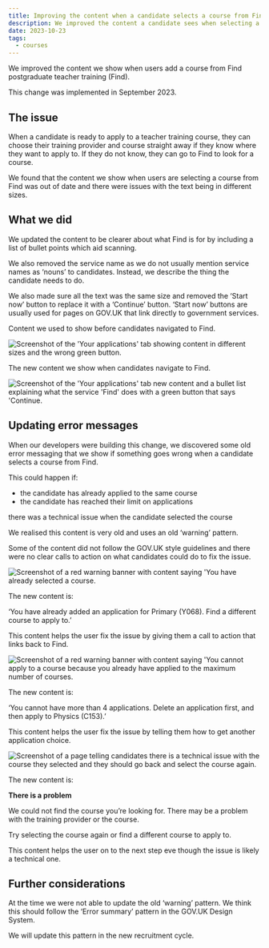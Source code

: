```yaml
---
title: Improving the content when a candidate selects a course from Find
description: We improved the content a candidate sees when selecting a course from Find postgraduate teacher training by making sure it follows GOV.UK Design System patterns and the GOV.UK style guidelines.
date: 2023-10-23
tags:
  - courses
---
```


We improved the content we show when users add a course from Find postgraduate teacher training (Find).

This change was implemented in September 2023.

## The issue

When a candidate is ready to apply to a teacher training course, they can choose their training provider and course straight away if they know where they want to apply to. If they do not know, they can go to Find to look for a course.

We found that the content we show when users are selecting a course from Find was out of date and there were issues with the text being in different sizes.

## What we did

We updated the content to be clearer about what Find is for by including a list of bullet points which aid scanning.  

We also removed the service name as we do not usually mention service names as ‘nouns’ to candidates. Instead, we describe the thing the candidate needs to do.

We also made sure all the text was the same size and removed the ‘Start now’ button to replace it with a ‘Continue’ button. ‘Start now’ buttons are usually used for pages on GOV.UK that link directly to government services.

Content we used to show before candidates navigated to Find.

![Screenshot of the 'Your applications' tab showing content in different sizes and the wrong green button.](old-find-content.png)

The new content we show when candidates navigate to Find.

![Screenshot of the 'Your applications' tab new content and a bullet list explaining what the service 'Find' does with a green button that says 'Continue.](new-find-content.png)

## Updating error messages

When our developers were building this change, we discovered some old error messaging that we show if something goes wrong when a candidate selects a course from Find.

This could happen if:

- the candidate has already applied to the same course
- the candidate has reached their limit on applications

there was a technical issue when the candidate selected the course

We realised this content is very old and uses an old ‘warning’ pattern.

Some of the content did not follow the GOV.UK style guidelines and there were no clear calls to action on what candidates could do to fix the issue.



![Screenshot of a red warning banner with content saying 'You have already selected a course.](old-warning-already-selected-course.png)

The new content is:

‘You have already added an application for Primary (Y068). Find a different course to apply to.’

This content helps the user fix the issue by giving them a call to action that links back to Find.

![Screenshot of a red warning banner with content saying 'You cannot apply to a course because you already have applied to the maximum number of courses.](old-warning-too-many-choices.png)

The new content is:

‘You cannot have more than 4 applications. Delete an application first, and then apply to Physics (C153).’

This content helps the user fix the issue by telling them how to get another application choice.

![Screenshot of a page telling candidates there is a technical issue with the course they selected and they should go back and select the course again.](warning-technical-problem.png)

The new content is:

__There is a problem__

We could not find the course you’re looking for. There may be a problem with the training provider or the course.

Try selecting the course again or find a different course to apply to.

This content helps the user on to the next step eve though the issue is likely a technical one.

## Further considerations

At the time we were not able to update the old ‘warning’ pattern. We think this should follow the ‘Error summary’ pattern in the GOV.UK Design System.  

We will update this pattern in the new recruitment cycle.
